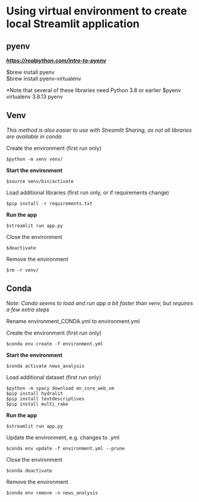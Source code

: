 # Using virtual environment to create local Streamlit application

## pyenv

***https://realpython.com/intro-to-pyenv***

$brew install pyenv  
$brew install pyenv-virtualenv

*Note that several of these libraries need Python 3.8 or earlier
$pyenv virtualenv 3.8.13 pyenv



## Venv

*This method is also easier to use with Streamlit Sharing, as not all libraries are available in conda*

Create the environment (first run only)

    $python -m venv venv/

**Start the environment**

    $source venv/bin/activate

Load additional libraries (first run only, or if requirements change)

    $pip install -r requirements.txt

**Run the app**

    $streamlit run app.py

Close the environment

    $deactivate

Remove the environment

    $rm -r venv/

## Conda

*Note: Conda seems to load and run app a bit faster than venv, but requires a few extra steps*  

Rename environment_CONDA.yml to environment.yml

Create the environment (first run only)

    $conda env create -f environment.yml

**Start the environment**

    $conda activate news_analysis

Load additional dataset (first run only)

    $python -m spacy download en_core_web_sm
    $pip install hydralit
    $pip install textdescriptives
    $pip install multi_rake

**Run the app**

    $streamlit run app.py

Update the environment, e.g. changes to .yml

    $conda env update -f environment.yml --prune

Close the environment

    $conda deactivate

Remove the environment

    $conda env remove -n news_analysis

